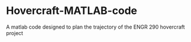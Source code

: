 # Hovercraft-MATLAB-code
A matlab code designed to plan the trajectory of the ENGR 290 hovercraft project
